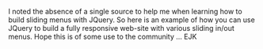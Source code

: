 I noted the absence of a single source to help me when learning how to build sliding menus with JQuery. So here is an example of how you can use JQuery to build a fully responsive web-site with various sliding in/out menus.
Hope this is of some use to the community ... EJK
